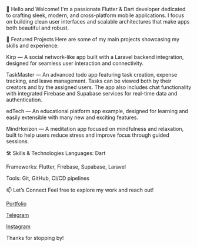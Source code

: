 👋 Hello and Welcome!
I'm a passionate Flutter & Dart developer dedicated to crafting sleek, modern, and cross-platform mobile applications. I focus on building clean user interfaces and scalable architectures that make apps both beautiful and robust.

🚀 Featured Projects
Here are some of my main projects showcasing my skills and experience:

Kirp — A social network-like app built with a Laravel backend integration, designed for seamless user interaction and connectivity.

TaskMaster — An advanced todo app featuring task creation, expense tracking, and leave management. Tasks can be viewed both by their creators and by the assigned users. The app also includes chat functionality with integrated Firebase and Supabase services for real-time data and authentication.

edTech — An educational platform app example, designed for learning and easily extensible with many new and exciting features.

MindHorizon — A meditation app focused on mindfulness and relaxation, built to help users reduce stress and improve focus through guided sessions.

🛠️ Skills & Technologies
Languages: Dart

Frameworks: Flutter, Firebase, Supabase, Laravel

Tools: Git, GitHub, CI/CD pipelines

📫 Let’s Connect
Feel free to explore my work and reach out!

[Portfolio](https://leeerrrrmmm.github.io/portfolio/)

[Telegram](https://t.me/leeerrmmm)

[Instagram](https://www.instagram.com/leeerrrrmmmm)

Thanks for stopping by!

